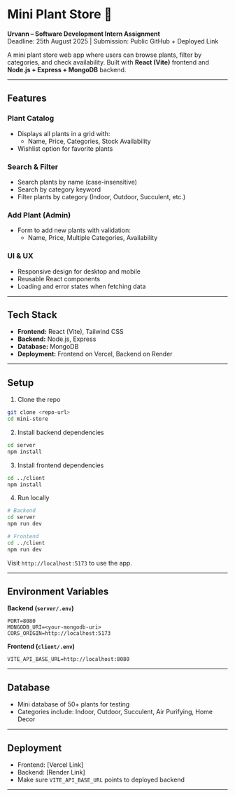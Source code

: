 # Mini Plant Store 🌿

**Urvann – Software Development Intern Assignment**  
Deadline: 25th August 2025 | Submission: Public GitHub + Deployed Link  

A mini plant store web app where users can browse plants, filter by categories, and check availability. Built with **React (Vite)** frontend and **Node.js + Express + MongoDB** backend.  

---

## Features

### Plant Catalog
- Displays all plants in a grid with:
  - Name, Price, Categories, Stock Availability
- Wishlist option for favorite plants

### Search & Filter
- Search plants by name (case-insensitive)
- Search by category keyword
- Filter plants by category (Indoor, Outdoor, Succulent, etc.)

### Add Plant (Admin)
- Form to add new plants with validation:
  - Name, Price, Multiple Categories, Availability

### UI & UX
- Responsive design for desktop and mobile
- Reusable React components
- Loading and error states when fetching data

---

## Tech Stack
- **Frontend:** React (Vite), Tailwind CSS  
- **Backend:** Node.js, Express  
- **Database:** MongoDB  
- **Deployment:** Frontend on Vercel, Backend on Render  

---

## Setup

1. Clone the repo  
```bash
git clone <repo-url>
cd mini-store
````

2. Install backend dependencies

```bash
cd server
npm install
```

3. Install frontend dependencies

```bash
cd ../client
npm install
```

4. Run locally

```bash
# Backend
cd server
npm run dev

# Frontend
cd ../client
npm run dev
```

Visit `http://localhost:5173` to use the app.

---

## Environment Variables

**Backend (`server/.env`)**

```env
PORT=8080
MONGODB_URI=<your-mongodb-uri>
CORS_ORIGIN=http://localhost:5173
```

**Frontend (`client/.env`)**

```env
VITE_API_BASE_URL=http://localhost:8080
```

---

## Database

* Mini database of 50+ plants for testing
* Categories include: Indoor, Outdoor, Succulent, Air Purifying, Home Decor

---

## Deployment

* Frontend: \[Vercel Link]
* Backend: \[Render Link]
* Make sure `VITE_API_BASE_URL` points to deployed backend

---
